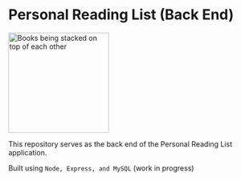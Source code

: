 # Personal Reading List (Back End)

<img 
  src="https://media4.giphy.com/media/hUA5JLuHW7kTDQMy7f/giphy.gif" 
  width="200" 
  height="200"
  alt="Books being stacked on top of each other"
/>

This repository serves as the back end of the Personal Reading List application.

Built using ```Node, Express, and MySQL``` (work in progress)